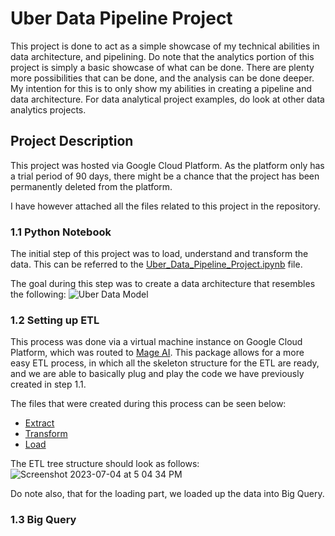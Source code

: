 # Uber Data Pipeline Project

This project is done to act as a simple showcase of my technical abilities in data architecture, and pipelining. Do note that the analytics portion of this project is simply a basic showcase of what can be done. There are plenty more possibilities that can be done, and the analysis can be done deeper. My intention for this is to only show my abilities in creating a pipeline and data architecture. For data analytical project examples, do look at other data analytics projects. 

## Project Description
This project was hosted via Google Cloud Platform. As the platform only has a trial period of 90 days, there might be a chance that the project has been permanently deleted from the platform. 

I have however attached all the files related to this project in the repository. 

### 1.1 Python Notebook
The initial step of this project was to load, understand and transform the data. This can be referred to the <a href="https://github.com/fzdanial/uber_data_pipelining/blob/main/Uber_Data_Pipeline_Project.ipynb" target="_blank">Uber_Data_Pipeline_Project.ipynb</a> file.

The goal during this step was to create a data architecture that resembles the following:
![Uber Data Model](https://github.com/fzdanial/uber_data_pipelining/assets/61125794/b53a9c7f-6bc0-40ad-a9e3-c3adb3db3c2a)

### 1.2 Setting up ETL
This process was done via a virtual machine instance on Google Cloud Platform, which was routed to <a href="https://www.mage.ai/" target="_blank">Mage AI</a>. This package allows for a more easy ETL process, in which all the skeleton structure for the ETL are ready, and we are able to basically plug and play the code we have previously created in step 1.1.

The files that were created during this process can be seen below:
  - <a href="https://github.com/fzdanial/uber_data_pipelining/blob/main/pipelining/data_loader.py" target="_blank">Extract</a>
  - <a href="https://github.com/fzdanial/uber_data_pipelining/blob/main/pipelining/data_transformer.py" target="_blank">Transform</a>
  - <a href="https://github.com/fzdanial/uber_data_pipelining/blob/main/pipelining/data_bigquery_load.py" target="_blank">Load</a>

The ETL tree structure should look as follows:
![Screenshot 2023-07-04 at 5 04 34 PM](https://github.com/fzdanial/uber_data_pipelining/assets/61125794/c970d818-7f35-4d3f-9b89-27cb4ca9e255)

Do note also, that for the loading part, we loaded up the data into Big Query. 

### 1.3 Big Query
